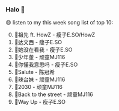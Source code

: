 

### Halo 👋

😄 listen to my this week song list of top 10:

0. 🌈祖先 ft. HowZ - 瘦子E.SO/HowZ
1. 🌈达文西 - 瘦子E.SO
2. 🌈她没在看我 - 瘦子E.SO
3. 🌈少年董  - 顽童MJ116
4. 🌈你懂我意思吗 - 瘦子E.SO
5. 🌈Salute - 陈冠希
6. 🌈辣台妹 - 顽童MJ116
7. 🌈2030 - 顽童MJ116
8. 🌈Back to the street - 顽童MJ116
9. 🌈Way Up - 瘦子E.SO

